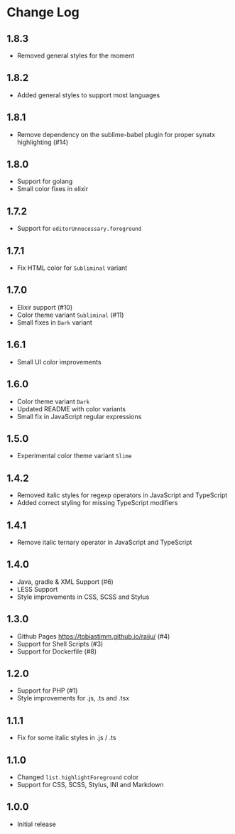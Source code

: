 # Change Log

## 1.8.3

- Removed general styles for the moment

## 1.8.2

- Added general styles to support most languages

## 1.8.1

- Remove dependency on the sublime-babel plugin for proper synatx highlighting (#14)

## 1.8.0

- Support for golang
- Small color fixes in elixir

## 1.7.2

- Support for `editorUnnecessary.foreground`

## 1.7.1

- Fix HTML color for `Subliminal` variant

## 1.7.0

- Elixir support (#10)
- Color theme variant `Subliminal` (#11)
- Small fixes in `Dark` variant

## 1.6.1

- Small UI color improvements

## 1.6.0

- Color theme variant `Dark`
- Updated README with color variants
- Small fix in JavaScript regular expressions

## 1.5.0

- Experimental color theme variant `Slime`

## 1.4.2

- Removed italic styles for regexp operators in JavaScript and TypeScript
- Added correct styling for missing TypeScript modifiers

## 1.4.1

- Remove italic ternary operator in JavaScript and TypeScript

## 1.4.0

- Java, gradle & XML Support (#6)
- LESS Support
- Style improvements in CSS, SCSS and Stylus

## 1.3.0

- Github Pages https://tobiastimm.github.io/raiju/ (#4)
- Support for Shell Scripts (#3)
- Support for Dockerfile (#8)

## 1.2.0

- Support for PHP (#1)
- Style improvements for .js, .ts and .tsx

## 1.1.1

- Fix for some italic styles in .js / .ts

## 1.1.0

- Changed `list.highlightForeground` color
- Support for CSS, SCSS, Stylus, INI and Markdown

## 1.0.0

- Initial release
